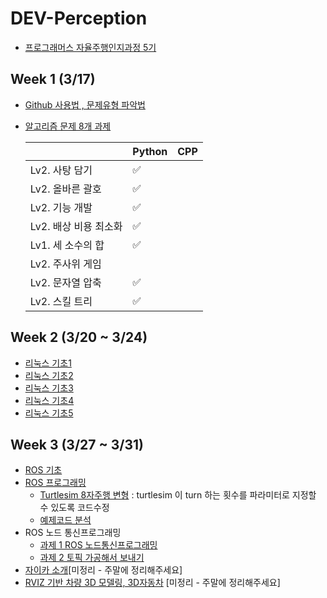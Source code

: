# DEV-Perception
- [프로그래머스 자율주행인지과정 5기](https://school.programmers.co.kr/learn/courses/16305/16305-5%EA%B8%B0-k-digital-training-%ED%94%84%EB%A1%9C%EA%B7%B8%EB%9E%98%EB%A8%B8%EC%8A%A4-%EC%9E%90%EC%9C%A8%EC%A3%BC%ED%96%89-%EB%8D%B0%EB%B8%8C%EC%BD%94%EC%8A%A4-perception)


## Week 1 (3/17)
- [Github 사용법 , 문제유형 파악법](./week1-1/)
- [알고리즘 문제 8개 과제](./week1-2/)

  |  | Python | CPP |
  | --- | --- | --- |
  | Lv2. 사탕 담기 | ✅ |  |
  | Lv2. 올바른 괄호 | ✅ |  |
  | Lv2. 기능 개발 | ✅ |  |
  | Lv2. 배상 비용 최소화 | ✅ |  |
  | Lv1. 세 소수의 합 | ✅ |  |
  | Lv2. 주사위 게임 |  |  |
  | Lv2. 문자열 압축 | ✅ |  |
  | Lv2. 스킬 트리 | ✅ |  |

## Week 2 (3/20 ~ 3/24)
- [리눅스 기초1](./week2/230320.md)
- [리눅스 기초2](./week2/230321.md)
- [리눅스 기초3](./week2/230322.md)
- [리눅스 기초4](./week2/230323.md)
- [리눅스 기초5](./week2/230324.md)

## Week 3 (3/27 ~ 3/31)
- [ROS 기초](./week3/230327.md)
- [ROS 프로그래밍](./week3/230328.md)
  - [Turtlesim 8자주행 변형](./week3/230328_실습.md) : turtlesim 이 turn 하는 횟수를 파라미터로 지정할 수 있도록 코드수정
  - [예제코드 분석](./week3//230328_실습.md)
- ROS 노드 통신프로그래밍
  - [과제 1 ROS 노드통신프로그래밍](./week3/230329_homework1.md) 
  - [과제 2 토픽 가공해서 보내기](./week3/230329_homework2.md)
- [자이카 소개](./week3/230330.md)[미정리 - 주말에 정리해주세요]
- [RVIZ 기반 차량 3D 모델링, 3D자동차](./week3/230331.md) [미정리 - 주말에 정리해주세요]
